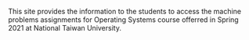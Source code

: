 This site provides the information to the students to access the machine problems assignments for Operating Systems course offerred in Spring 2021 at National Taiwan University.
